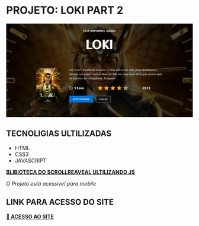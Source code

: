 # PROJETO: LOKI PART 2

![](./assets/img/Loki.png)

## TECNOLIGIAS ULTILIZADAS

- HTML
- CSS3
- JAVASCRIPT

[**BLIBIOTECA DO SCROLLREAVEAL ULTILIZANDO JS** ](https://scrollrevealjs.org/guide/installation.html)

_O Projeto está acessível para mobile_

## LINK PARA ACESSO DO SITE

[**🚀 ACESSO AO SITE**](https://lokipart2.netlify.app/)
